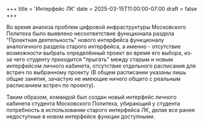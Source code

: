 +++
title = 'Интерфейс ЛК'
date = 2025-03-15T11:00:00-07:00
draft = false
+++

Во время анализа проблем цифровой инфраструктуры Московского Политеха было выявлено несоответствие функционала раздела "Проектная деятельность" нового интерфейса функционалу аналогичного раздела старого интерфейса, а именно - отсутствие возможности выбрать определённый проект во время его выбора, из-за чего студенту приходится "прыгать" между старым и новым интерфейсом личного кабинета, отсутствие отдельного расписания для встреч по выбранному проекту (В общем расписании указаны лишь общие занятия, зачастую не имеющие ничего общего с реальным расписанием встреч по проекту).

Таким образом, командой был создан новый интерфейс личного кабинета студента Московского Политеха, убирающий у студента потребность в использовании старого интерфейса ЛК, делая все ранее недоступные в новом интерфейсе функции доступными.
